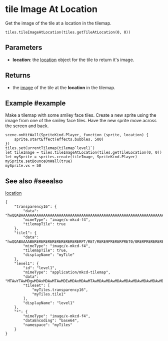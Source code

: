 # tile Image At Location

Get the image of the tile at a location in the tilemap.

```sig
tiles.tileImageAtLocation(tiles.getTileAtLocation(0, 0))
```

## Parameters

* **location**: the [location](/reference/tiles/location) object for the tile to return it's image.

## Returns

* the [image](/types/image) of the tile at the **location** in the tilemap.

## Example #example

Make a tilemap with some smiley face tiles. Create a new sprite using the image from one of the smiley face tiles. Have the new sprite move across the screen and back.

```blocks
scene.onHitWall(SpriteKind.Player, function (sprite, location) {
    sprite.startEffect(effects.bubbles, 500)
})
tiles.setCurrentTilemap(tilemap`level1`)
let tileImage = tiles.tileImageAtLocation(tiles.getTileLocation(0, 0))
let mySprite = sprites.create(tileImage, SpriteKind.Player)
mySprite.setBounceOnWall(true)
mySprite.vx = 50
```

## See also #seealso

[location](/reference/tiles/location)

```jres
{
    "transparency16": {
        "data": "hwQQABAAAAAAAAAAAAAAAAAAAAAAAAAAAAAAAAAAAAAAAAAAAAAAAAAAAAAAAAAAAAAAAAAAAAAAAAAAAAAAAAAAAAAAAAAAAAAAAAAAAAAAAAAAAAAAAAAAAAAAAAAAAAAAAAAAAAAAAAAAAAAAAAAAAAAAAAAAAAAAAAAAAAAAAAAAAAAAAA==",
        "mimeType": "image/x-mkcd-f4",
        "tilemapTile": true
    },
    "tile1": {
        "data": "hwQQABAAAABERERERERERERERERERERERPT/RET/RERE9PRERERPRET0/0RERPRERERERERE9ERERERERET0RERERPRPRPRERERE9E9E9ERERERERET0RERERERERPRERPT/RERE9ERE9PRERERPRET0/0RE/0RERERERERERERERERERERERA==",
        "mimeType": "image/x-mkcd-f4",
        "tilemapTile": true,
        "displayName": "myTile"
    },
    "level1": {
        "id": "level1",
        "mimeType": "application/mkcd-tilemap",
        "data": "MTAwYTAwMDgwMDAxMDAwMTAwMDEwMDAxMDAwMTAwMDAwMDAwMDAwMDAwMDAwMDAwMDAwMDAwMDAwMDAwMDAwMDAwMDAwMDAwMDAwMDAwMDAwMDAwMDAwMDAwMDAwMDAwMDAwMDAwMDAwMDAwMDAwMDAwMDAwMDAwMDAwMDAwMDAwMDAxMDAwMTAwMDEwMDAxMDAwMTAwMDAwMDAwMDAwMDAwMDAwMDAwMDAwMDAwMDAwMDAwMDAwMDAwMDAwMDAwMDAwMDAwMDAwMDAwMDAwMDAwMDAwMDAwMDAwMDAwMDAwMDAwMDAwMDAwMDAwMDAwMDAwMDAwMDAwMA==",
        "tileset": [
            "myTiles.transparency16",
            "myTiles.tile1"
        ],
        "displayName": "level1"
    },
    "*": {
        "mimeType": "image/x-mkcd-f4",
        "dataEncoding": "base64",
        "namespace": "myTiles"
    }
}
```